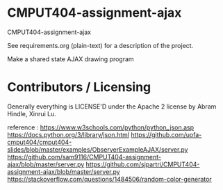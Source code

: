 CMPUT404-assignment-ajax
==============================

CMPUT404-assignment-ajax

See requirements.org (plain-text) for a description of the project.

Make a shared state AJAX drawing program

Contributors / Licensing
========================

Generally everything is LICENSE'D under the Apache 2 license by Abram Hindle, Xinrui Lu.

reference :
https://www.w3schools.com/python/python_json.asp
https://docs.python.org/3/library/json.html
https://github.com/uofa-cmput404/cmput404-slides/blob/master/examples/ObserverExampleAJAX/server.py
https://github.com/sam9116/CMPUT404-assignment-ajax/blob/master/server.py
https://github.com/sjpartri/CMPUT404-assignment-ajax/blob/master/server.py
https://stackoverflow.com/questions/1484506/random-color-generator
